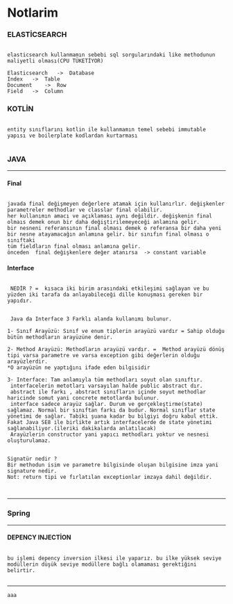 # Notlarim

### ELASTİCSEARCH

<pre><code>
elasticsearch kullanmamın sebebi sql sorgularındaki like methodunun maliyetli olması(CPU TÜKETİYOR)

Elasticsearch	->	Database
Index	->	Table
Document	->	Row
Field	->	Column
</code></pre>



### KOTLİN

<pre><code>
entity sınıflarını kotlin ile kullanmamın temel sebebi immutable yapısı ve boilerplate kodlardan kurtarması

</code></pre>

### JAVA
------------------------------------------------------------------------------------------------------------------------------------------------
#### Final
<pre><code>
javada final değişmeyen değerlere atamak için kullanırlır. değişkenler parametreler methodlar ve classlar final olabilir.
her kullanımın amacı ve açıklaması aynı değildir. değişkenin final olmaıs demek onun bir daha değiştirilemeyeceği anlamına gelir.
bir nesneni referansının final olması demek o referansa bir daha yeni bir nesne atayamacağın anlamına gelir. bir sınıfın final olması o sınıftaki
tüm fieldların final olması anlamına gelir.
önceden  final değişkenlere değer atanırsa  -> constant variable
</code></pre>

#### Interface

<pre><code>
 NEDİR ? =  kısaca iki birim arasındaki etkileşimi sağlayan ve bu yüzden iki tarafa da anlayabileceği dille konuşması gereken bir yapıdır.
 
 
 Java da Interface 3 Farklı alanda kullanımı bulunur.

1- Sınıf Arayüzü: Sınıf ve enum tiplerin arayüzü vardır = Sahip olduğu bütün methodların arayüzüne denir.

2- Method Arayüzü: Methodların arayüzü vardır. =  Method arayüzü dönüş tipi varsa parametre ve varsa exception gibi değerlerin olduğu arayüzlerdir. 
*O arayüzün ne yaptığını ifade eden bilgisidir

3- Interface: Tam anlamıyla tüm methodları soyut olan sınıftır.
 interfacelerin metotları varsayılan halde public abstract dır.
 abstract ile farkı , abstract sınıfların içinde soyut methodlar haricinde somut yani concrete metotlarda bulunur.
 interface sadece arayüz sağlar. Durum ve gerçekleştirme(state) sağlamaz. Normal bir sınıftan farkı da budur. Normal sınıflar state yönetimi de sağlar. Tabiki şuana kadar bu bilgiyi doğru kabul ettik. Fakat Java SE8 ile birlikte artık interfacelerde de state yönetimi sağlanabiliyor.(ileriki dakikalarda anlatılacak)
 Arayüzlerin constructor yani yapıcı methodları yoktur ve nesnesi oluşturulamaz.
 

Signatür nedir ? 
Bir methodun isim ve parametre bilgisinde oluşan bilgisine imza yani signature nedir.
Not: return tipi ve fırlatılan exceptionlar imzaya dahil değildir.


</code></pre>
------------------------------------------------------------------------------------------------------------------------------------------------


### Spring
------------------------------------------------------------------------------------------------------------------------------------------------
#### DEPENCY INJECTİON

<pre><code>
bu işlemi depency inversion ilkesi ile yaparız. bu ilke yüksek seviye modüllerin düşük seviye modüllere bağlı olamaması gerektiğini belirtir.

</code></pre>



------------------------------------------------------------------------------------------------------------------------------------------------

<pre><code>aaa
</code></pre>

